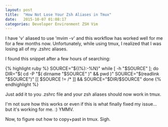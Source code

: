 ```yaml
---
layout: post
title:  "How Not Lose Your Zsh Aliases in Tmux"
date:   2015-10-07 01:08:17
categories: Developer Environment ZSH Vim
---
```


I have 'v' aliased to use 'mvim -v' and this workflow has worked well for me for a few months now. Unfortunately, while using tmux, I realized that I was losing all of my .zshrc aliases. 

I found this snippet after a few hours of searching: 

{% highlight ruby %}
SOURCE="${(%):-%N}"
while [ -h "$SOURCE" ]; do
  DIR="$( cd -P "$( dirname "$SOURCE" )" && pwd )"
  SOURCE="$(readlink "$SOURCE")"
  [[ $SOURCE != /* ]] && SOURCE="$DIR/$SOURCE"
done
{% endhighlight %}

Just add it to you .zshrc file and your zsh aliases should now work in tmux. 

I'm not sure how this works or even if this is what finally fixed my issue... but it's working for me. :) YMMV. 

Now, to figure out how to copy+past in tmux. Sigh.

